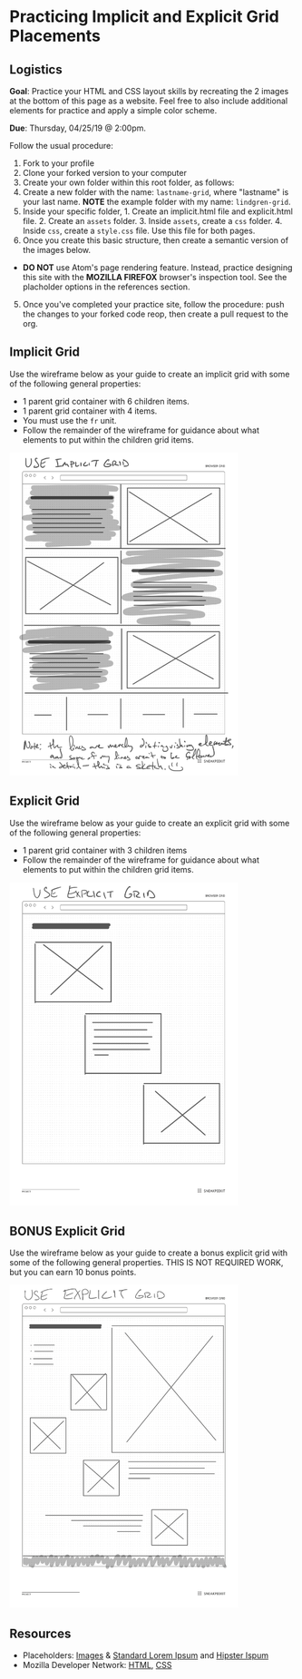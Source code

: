 # Practicing Implicit and Explicit Grid Placements

## Logistics

**Goal**: Practice your HTML and CSS layout skills by recreating the 2 images at the bottom of this page as a website. Feel free to also include additional elements for practice and apply a simple color scheme.

**Due**: Thursday, 04/25/19 @ 2:00pm.

Follow the usual procedure:

1. Fork to your profile
2. Clone your forked version to your computer
3. Create your own folder within this root folder, as follows:
  1. Create a new folder with the name: <code>lastname-grid</code>, where "lastname" is your last name. **NOTE** the example folder with my name: <code>lindgren-grid</code>.
  2. Inside your specific folder,
    1. Create an implicit.html file and explicit.html file.
    2. Create an <code>assets</code> folder.
    3. Inside <code>assets</code>, create a <code>css</code> folder.
    4. Inside <code>css</code>, create a <code>style.css</code> file. Use this file for both pages.
4. Once you create this basic structure, then create a semantic version of the images below.
  - **DO NOT** use Atom's page rendering feature. Instead, practice designing this site with the **MOZILLA FIREFOX** browser's inspection tool. See the placholder options in the references section.
5. Once you've completed your practice site, follow the procedure: push the changes to your forked code reop, then create a pull request to the org.

## Implicit Grid

Use the wireframe below as your guide to create an implicit grid with some of the following general properties:

- 1 parent grid container with 6 children items.
- 1 parent grid container with 4 items.
- You must use the <code>fr</code> unit.
- Follow the remainder of the wireframe for guidance about what elements to put within the children grid items.

<img style="width:80%" src="images/implicit-grid-1.png" alt="Wireframe offered as viable design practice for an implicit grid." />

## Explicit Grid

Use the wireframe below as your guide to create an explicit grid with some of the following general properties:

- 1 parent grid container with 3 children items
- Follow the remainder of the wireframe for guidance about what elements to put within the children grid items.

<img style="width:80%" src="images/explicit-grid-2.png" alt="Wireframe offered as viable design practice for an explicit grid." />

## BONUS Explicit Grid

Use the wireframe below as your guide to create a bonus explicit grid with some of the following general properties. THIS IS NOT REQUIRED WORK, but you can earn 10 bonus points.

<img style="width:80%" src="images/explicit-grid-1.png" alt="Wireframe offered as viable design practice for an explicit grid." />

## Resources

- Placeholders: <a href="https://placeholder.com/" target="_blank">Images</a> &amp; <a href="https://placeholder.com/text/lorem-ipsum/" target="_blank">Standard Lorem Ipsum</a> and <a href="https://hipsum.co/" target="_blank">Hipster Ispum</a>
- Mozilla Developer Network: <a href="https://developer.mozilla.org/en-US/docs/Web/HTML" target="_blank">HTML</a>, <a href="https://developer.mozilla.org/en-US/docs/Web/CSS" target="_blank">CSS</a>
